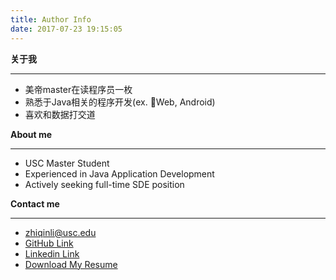 ```yaml
---
title: Author Info
date: 2017-07-23 19:15:05
---
```


**关于我**

***

- 美帝master在读程序员一枚
- 熟悉于Java相关的程序开发(ex. Web, Android)
- 喜欢和数据打交道

**About me**

***

- USC Master Student
- Experienced in Java Application Development
- Actively seeking full-time SDE position

**Contact me**

***

- zhiqinli@usc.edu
- [GitHub Link](https://github.com/zhiqinL)
- [Linkedin Link](https://www.linkedin.com/in/zhiqin-liao-960096100/)
- [Download My Resume](#)